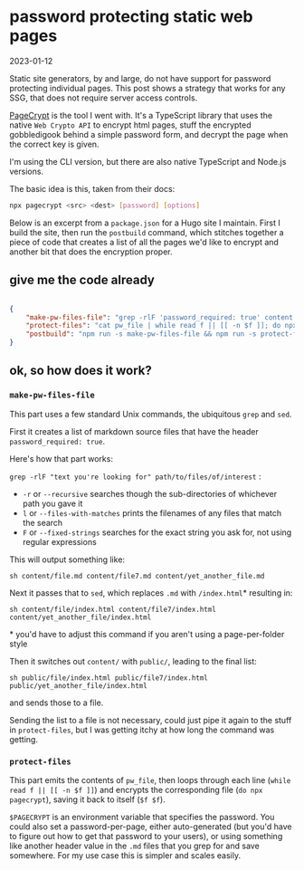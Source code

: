 # password protecting static web pages

<time id="post-date">2023-01-12</time>

<p id="post-excerpt">
Static site generators, by and large, do not have support for password protecting individual pages. 
This post shows a strategy that works for any SSG, that does not require server access controls.
</p>

[PageCrypt](https://github.com/Greenheart/pagecrypt) is the tool I went with.
It's a TypeScript library that uses the native `Web Crypto API` to encrypt html pages,
stuff the encrypted gobbledigook behind a simple password form,
and decrypt the page when the correct key is given.

I'm using the CLI version, but there are also native TypeScript and Node.js versions. 

The basic idea is this, taken from their docs:

```sh
npx pagecrypt <src> <dest> [password] [options]
```

Below is an excerpt from a `package.json` for a Hugo site I maintain.
First I build the site, then run the `postbuild` command, 
which stitches together a piece of code that creates a list of all the pages we'd like to encrypt
and another bit that does the encryption proper.

## give me the code already

```json

{
    "make-pw-files-file": "grep -rlF 'password_required: true' content | sed s+\\.md+\\/index.html+g | sed s+content/+public/+g > pw_file",
    "protect-files": "cat pw_file | while read f || [[ -n $f ]]; do npx pagecrypt $f $f $PAGECRYPT; done",
    "postbuild": "npm run -s make-pw-files-file && npm run -s protect-files ",
}

```

## ok, so how does it work?

### `make-pw-files-file` 

This part uses a few standard Unix commands, the ubiquitous `grep` and `sed`. 

First it creates a list of markdown source files that have the header `password_required: true`.

Here's how that part works:

`grep -rlF "text you're looking for" path/to/files/of/interest` : 

- `-r` or `--recursive` searches though the sub-directories of whichever path you gave it
- `l` or `--files-with-matches` prints the filenames of any files that match the search
- `F` or `--fixed-strings` searches for the exact string you ask for, not using regular expressions

This will output something like:

`sh
content/file.md
content/file7.md
content/yet_another_file.md
`

Next it passes that to `sed`, which replaces `.md` with `/index.html`\* 
resulting in:

`sh
content/file/index.html
content/file7/index.html
content/yet_another_file/index.html
`

\* you'd have to adjust this command if you aren't using a page-per-folder style

Then it switches out `content/` with `public/`, leading to the final list:


`sh
public/file/index.html
public/file7/index.html
public/yet_another_file/index.html
`

and sends those to a file. 

Sending the list to a file is not necessary,
could just pipe it again to the stuff in `protect-files`,
but I was getting itchy at how long the command was getting.

### `protect-files`

This part emits the contents of `pw_file`,
then loops through each line (`while read f || [[ -n $f ]]`)
and encrypts the corresponding file (`do npx pagecrypt`), 
saving it back to itself (`$f $f`).

`$PAGECRYPT` is an environment variable that specifies the password.
You could also set a password-per-page, 
either auto-generated (but you'd have to figure out how to get that password to your users), 
or using something like another header value in the `.md` files that you grep for and save somewhere.
For my use case this is simpler and scales easily.

